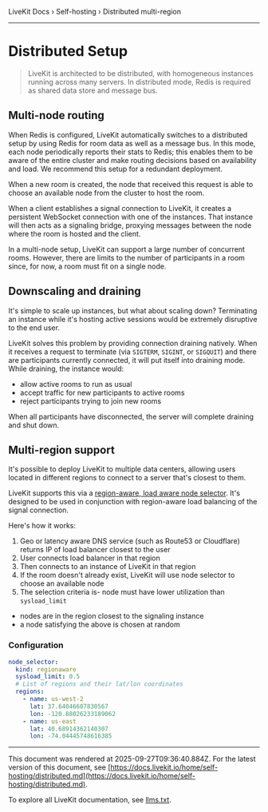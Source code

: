 LiveKit Docs › Self-hosting › Distributed multi-region

---

# Distributed Setup

> LiveKit is architected to be distributed, with homogeneous instances running across many servers. In distributed mode, Redis is required as shared data store and message bus.

## Multi-node routing

When Redis is configured, LiveKit automatically switches to a distributed setup by using Redis for room data as well as a message bus. In this mode, each node periodically reports their stats to Redis; this enables them to be aware of the entire cluster and make routing decisions based on availability and load. We recommend this setup for a redundant deployment.

When a new room is created, the node that received this request is able to choose an available node from the cluster to host the room.

When a client establishes a signal connection to LiveKit, it creates a persistent WebSocket connection with one of the instances. That instance will then acts as a signaling bridge, proxying messages between the node where the room is hosted and the client.

In a multi-node setup, LiveKit can support a large number of concurrent rooms. However, there are limits to the number of participants in a room since, for now, a room must fit on a single node.

## Downscaling and draining

It's simple to scale up instances, but what about scaling down? Terminating an instance while it's hosting active sessions would be extremely disruptive to the end user.

LiveKit solves this problem by providing connection draining natively. When it receives a request to terminate (via `SIGTERM`, `SIGINT`, or `SIGQUIT`) and there are participants currently connected, it will put itself into draining mode. While draining, the instance would:

- allow active rooms to run as usual
- accept traffic for new participants to active rooms
- reject participants trying to join new rooms

When all participants have disconnected, the server will complete draining and shut down.

## Multi-region support

It's possible to deploy LiveKit to multiple data centers, allowing users located in different regions to connect to a server that's closest to them.

LiveKit supports this via a [region-aware, load aware node selector](https://github.com/livekit/livekit/blob/master/pkg/routing/selector/regionaware.go). It's designed to be used in conjunction with region-aware load balancing of the signal connection.

Here's how it works:

1. Geo or latency aware DNS service (such as Route53 or Cloudflare) returns IP of load balancer closest to the user
2. User connects load balancer in that region
3. Then connects to an instance of LiveKit in that region
4. If the room doesn't already exist, LiveKit will use node selector to choose an available node
5. The selection criteria is- node must have lower utilization than `sysload_limit`
- nodes are in the region closest to the signaling instance
- a node satisfying the above is chosen at random

### Configuration

```yaml
node_selector:
  kind: regionaware
  sysload_limit: 0.5
  # List of regions and their lat/lon coordinates
  regions:
    - name: us-west-2
      lat: 37.64046607830567
      lon: -120.88026233189062
    - name: us-east
      lat: 40.68914362140307
      lon: -74.04445748616385

```

---

This document was rendered at 2025-09-27T09:36:40.884Z.
For the latest version of this document, see [https://docs.livekit.io/home/self-hosting/distributed.md](https://docs.livekit.io/home/self-hosting/distributed.md).

To explore all LiveKit documentation, see [llms.txt](https://docs.livekit.io/llms.txt).